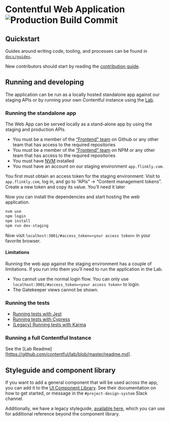 # Contentful Web Application ![Production Build Commit](https://samson.contentful.org/projects/user_interface/stages/production.svg?token=8d70d6eaf8ef80c828d2f1472e89dc6d)

## Quickstart

Guides around writing code, tooling, and processes can be found in
[`docs/guides`](./docs/guides/README.md).

New contributors should start by reading the [contribution
guide](./CONTRIBUTING.md).

## Running and developing

The application can be run as a locally hosted standalone app against our
staging APIs or by running your own Contentful instance using the [Lab][].

### Running the standalone app

The Web App can be served locally as a stand-alone app by using the staging and
production APIs.

- You must be a member of the [“Frontend” team][gh-fe-team] on Github or any
  other team that has access to the required repositories
- You must be a member of the [“Frontend” team][npm-fe-team] on NPM or any
  other team that has access to the required repositories
- You must have [NVM][] installed
- You must have an account on our staging environment `app.flinkly.com`.

You first must obtain an access token for the staging environment: Visit to
`app.flinkly.com`, log in, and go to “APIs” → “Content management tokens”.
Create a new token and copy its value. You’ll need it later

Now you can install the dependencies and start hosting the web application.

```js
nvm use
npm login
npm install
npm run dev-staging
```

Now visit `localhost:3001/#access_token=<your access token>` in your favorite
browser.

#### Limitations

Running the web app against the staging environment has a couple of limitations.
If you run into them you’ll need to run the application in the Lab.

- You cannot use the normal login flow. You can only use
  `localhost:3001/#access_token=<your access token>` to login.
- The Gatekeeper views cannot be shown.

[nvm]: https://github.com/creationix/nvm
[npm-fe-team]: https://www.npmjs.com/org/contentful/team/frontend
[gh-fe-team]: https://github.com/orgs/contentful/teams/frontend
[cf-auth-doc]: http://www.flinkly.com/developers/docs/references/authentication/#the-content-management-api

### Running the tests

- [Running tests with Jest](./docs/guides/testing-jest.md)
- [Running tests with Cypress](./docs/guides/testing-cypress.md)
- [(Legacy) Running tests with Karma](./docs/guides/testing-karma.md)

### Running a full Contentful Instance

See the [Lab Readme][https://github.com/contentful/lab/blob/master/readme.md].

[lab]: https://github.com/contentful/lab/

## Styleguide and component library

If you want to add a general component that will be used across the app, you can add it to the [UI Component Library](https://github.com/contentful/forma-36). See their documentation on how to get started, or message in the `#project-design-system` Slack channel.

Additionally, we have a legacy styleguide, [available here](https://ctf-legacy-ui-styleguide.netlify.com/), which you can use for additional reference beyond the component library.
